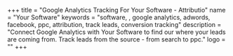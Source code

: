 +++
title = "Google Analytics Tracking For Your Software - Attributio"
name = "Your Software"
keywords = "software, , google analytics, adwords, facebook, ppc, attribution, track leads, conversion tracking"
description = "Connect Google Analytics with Your Software to find our where your leads are coming from. Track leads from the source - from search to ppc."
logo = ""
+++
